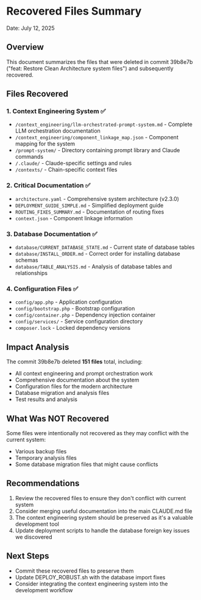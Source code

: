 # Recovered Files Summary

Date: July 12, 2025

## Overview

This document summarizes the files that were deleted in commit 39b8e7b ("feat: Restore Clean Architecture system files") and subsequently recovered.

## Files Recovered

### 1. Context Engineering System ✅
- `/context_engineering/llm-orchestrated-prompt-system.md` - Complete LLM orchestration documentation
- `/context_engineering/component_linkage_map.json` - Component mapping for the system
- `/prompt-system/` - Directory containing prompt library and Claude commands
- `/.claude/` - Claude-specific settings and rules
- `/contexts/` - Chain-specific context files

### 2. Critical Documentation ✅
- `architecture.yaml` - Comprehensive system architecture (v2.3.0)
- `DEPLOYMENT_GUIDE_SIMPLE.md` - Simplified deployment guide
- `ROUTING_FIXES_SUMMARY.md` - Documentation of routing fixes
- `context.json` - Component linkage information

### 3. Database Documentation ✅
- `database/CURRENT_DATABASE_STATE.md` - Current state of database tables
- `database/INSTALL_ORDER.md` - Correct order for installing database schemas
- `database/TABLE_ANALYSIS.md` - Analysis of database tables and relationships

### 4. Configuration Files ✅
- `config/app.php` - Application configuration
- `config/bootstrap.php` - Bootstrap configuration
- `config/container.php` - Dependency injection container
- `config/services/` - Service configuration directory
- `composer.lock` - Locked dependency versions

## Impact Analysis

The commit 39b8e7b deleted **151 files** total, including:
- All context engineering and prompt orchestration work
- Comprehensive documentation about the system
- Configuration files for the modern architecture
- Database migration and analysis files
- Test results and analysis

## What Was NOT Recovered

Some files were intentionally not recovered as they may conflict with the current system:
- Various backup files
- Temporary analysis files
- Some database migration files that might cause conflicts

## Recommendations

1. Review the recovered files to ensure they don't conflict with current system
2. Consider merging useful documentation into the main CLAUDE.md file
3. The context engineering system should be preserved as it's a valuable development tool
4. Update deployment scripts to handle the database foreign key issues we discovered

## Next Steps

- Commit these recovered files to preserve them
- Update DEPLOY_ROBUST.sh with the database import fixes
- Consider integrating the context engineering system into the development workflow